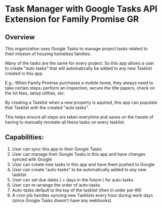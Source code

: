 # Task Manager with Google Tasks API Extension for Family Promise GR

## Overview
This organization uses Google Tasks to manage project tasks related to their mission of housing homeless families.

Many of the tasks are the same for every project.
So this app allows a user to create "auto tasks" that will automatically be added to any new Tasklist created in this app.

E.g.:
When Family Promise purchases a mobile home, they always need to take certain steps: perform an inspection, secure the title papers, check on the lot fees, setup utilties, etc.

By creating a Tasklist when a new property is aquired, this app can populate that Tasklist with the created "auto tasks".

This helps ensure all steps are taken everytime and saves on the hassle of having to manually recreate all these tasks on every tasklist.

## Capabilities:
1. User can sync this app to their Google Tasks
2. User can manage their Google Tasks in this app and have changes synced with Google
3. User can create new tasks in this app and have them pushed to Google
4. User can create "auto-tasks" to be automatically added to any new tasklist
5. User can set due dates ( + days in the future ) for auto-tasks
6. User can re-arrange the order of auto-tasks
7. Auto-tasks default to the top of the tasklist (then in order per #6)
8. A cron job handles syncing new Tasklists every hour during work days (since Google Tasks doesn't have any webhooks)
